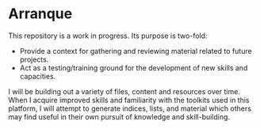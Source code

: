 # Arranque

This repository is a work in progress. Its purpose is two-fold:

- Provide a context for gathering and reviewing material related to future projects.
- Act as a testing/training ground for the development of new skills and capacities.

I will be building out a variety of files, content and resources over time. When I 
acquire improved skills and familiarity with the toolkits used in this platform, I 
will attempt to generate indices, lists, and material which others may find useful in their 
own pursuit of knowledge and skill-building.
